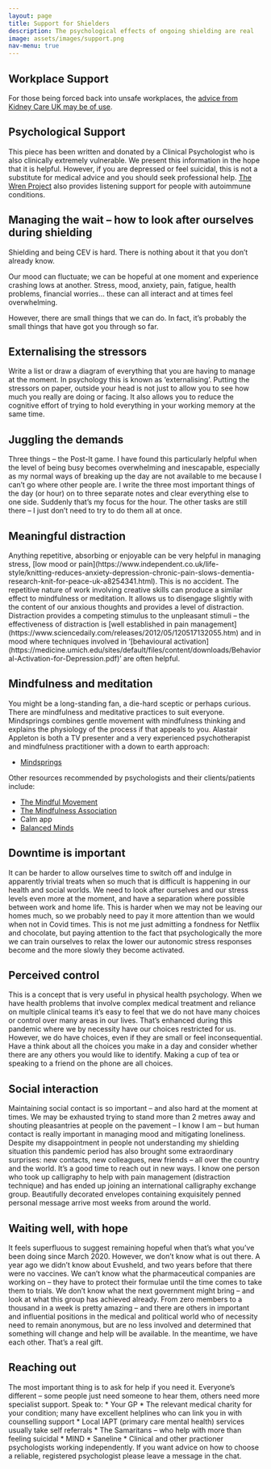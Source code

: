 ```yaml
---
layout: page
title: Support for Shielders
description: The psychological effects of ongoing shielding are real
image: assets/images/support.png
nav-menu: true
---
```

<h2>Workplace Support</h2>

For those being forced back into unsafe workplaces, the [advice from Kidney Care UK may be of use](https://www.kidneycareuk.org/news-and-campaigns/news/safeatwork-coalition-downloadable-letter/).

<h2>Psychological Support</h2>

This piece has been written and donated by a Clinical Psychologist who is also clinically extremely vulnerable. We present this information in the hope that it is helpful. However, if you are depressed or feel suicidal, this is not a substitute for medical advice and you should seek professional help. [The Wren Project](https://www.wrenproject.org/) also provides listening support for people with autoimmune conditions.

<h2>Managing the wait – how to look after ourselves during shielding</h2>
Shielding and being CEV is hard. There is nothing about it that you don’t already know. 

Our mood can fluctuate; we can be hopeful at one moment and experience crashing lows at another. Stress, mood, anxiety, pain, fatigue, health problems, financial worries… these can all interact and at times feel overwhelming. 

However, there are small things that we can do. In fact, it’s probably the small things that have got you through so far.

<h2>Externalising the stressors</h2>
Write a list or draw a diagram of everything that you are having to manage at the moment. In psychology this is known as ‘externalising’. Putting the stressors on paper, outside your head is not just to allow you to see how much you really are doing or facing. It also allows you to reduce the cognitive effort of trying to hold everything in your working memory at the same time.

<h2>Juggling the demands</h2>
Three things – the Post-It game. I have found this particularly helpful when the level of being busy becomes overwhelming and inescapable, especially as my normal ways of breaking up the day are not available to me because I can’t go where other people are. I write the three most important things of the day (or hour) on to three separate notes and clear everything else to one side. Suddenly that’s my focus for the hour. The other tasks are still there – I just don’t need to try to do them all at once.

<h2>Meaningful distraction</h2>
Anything repetitive, absorbing or enjoyable can be very helpful in managing stress, [low mood or pain](https://www.independent.co.uk/life-style/knitting-reduces-anxiety-depression-chronic-pain-slows-dementia-research-knit-for-peace-uk-a8254341.html). This is no accident. The repetitive nature of work involving creative skills can produce a similar effect to mindfulness or meditation. It allows us to disengage slightly with the content of our anxious thoughts and provides a level of distraction. Distraction provides a competing stimulus to the unpleasant stimuli – the effectiveness of distraction is [well established in pain management](https://www.sciencedaily.com/releases/2012/05/120517132055.htm) and in mood where techniques involved in ‘[behavioural activation](https://medicine.umich.edu/sites/default/files/content/downloads/Behavioral-Activation-for-Depression.pdf)’ are often helpful. 

<h2>Mindfulness and meditation</h2>
You might be a long-standing fan, a die-hard sceptic or perhaps curious. There are mindfulness and meditative practices to suit everyone. Mindsprings combines gentle movement with mindfulness thinking and explains the physiology of the process if that appeals to you. Alastair Appleton is both a TV presenter and a very experienced psychotherapist and mindfulness practitioner with a down to earth approach: 

* [Mindsprings](https://www.mind-springs.org/)
 
Other resources recommended by psychologists and their clients/patients include:
* [The Mindful Movement](https://themindfulmovement.com/)
* [The Mindfulness Association](https://www.mindfulnessassociation.net/free-daily-online-mindfulness-meditation/)
* Calm app
* [Balanced Minds](https://balancedminds.com/compassion-focused-therapy-audio/?fbclid=IwAR2L5Dqsfx0AY1cE9IStllAOgaM17wacyNeHfca1RNUfTY5Kns2niV7uGBE)

<h2>Downtime is important</h2>
It can be harder to allow ourselves time to switch off and indulge in apparently trivial treats when so much that is difficult is happening in our health and social worlds. We need to look after ourselves and our stress levels even more at the moment, and have a separation where possible between work and home life. This is harder when we may not be leaving our homes much, so we probably need to pay it more attention than we would when not in Covid times. This is not me just admitting a fondness for Netflix and chocolate, but paying attention to the fact that psychologically the more we can train ourselves to relax the lower our autonomic stress responses become and the more slowly they become activated. 

<h2>Perceived control</h2>
This is a concept that is very useful in physical health psychology. When we have health problems that involve complex medical treatment and reliance on multiple clinical teams it’s easy to feel that we do not have many choices or control over many areas in our lives. That’s enhanced during this pandemic where we by necessity have our choices restricted for us. However, we do have choices, even if they are small or feel inconsequential. Have a think about all the choices you make in a day and consider whether there are any others you would like to identify. Making a cup of tea or speaking to a friend on the phone are all choices. 

<h2>Social interaction</h2>
Maintaining social contact is so important – and also hard at the moment at times. We may be exhausted trying to stand more than 2 metres away and shouting pleasantries at people on the pavement – I know I am – but human contact is really important in managing mood and mitigating loneliness. Despite my disappointment in people not understanding my shielding situation this pandemic period has also brought some extraordinary surprises: new contacts, new colleagues, new friends – all over the country and the world. It’s a good time to reach out in new ways. I know one person who took up calligraphy to help with pain management (distraction technique) and has ended up joining an international calligraphy exchange group. Beautifully decorated envelopes containing exquisitely penned personal message arrive most weeks from around the world. 

<h2>Waiting well, with hope</h2>
It feels superfluous to suggest remaining hopeful when that’s what you’ve been doing since March 2020. However, we don’t know what is out there. A year ago we didn’t know about Evusheld, and two years before that there were no vaccines. We can’t know what the pharmaceutical companies are working on – they have to protect their formulae until the time comes to take them to trials. We don’t know what the next government might bring – and look at what this group has achieved already. From zero members to a thousand in a week is pretty amazing – and there are others in important and influential positions in the medical and political world who of necessity need to remain anonymous, but are no less involved and determined that something will change and help will be available. In the meantime, we have each other. That’s a real gift. 

<h2>Reaching out</h2>
The most important thing is to ask for help if you need it. Everyone’s different – some people just need someone to hear them, others need more specialist support. Speak to: 
* Your GP 
* The relevant medical charity for your condition; many have excellent helplines who can link you in with counselling support 
* Local IAPT (primary care mental health) services usually take self referrals 
* The Samaritans – who help with more than feeling suicidal 
* MIND 
* Saneline 
* Clinical and other practioner psychologists working independently. If you want advice on how to choose a reliable, registered psychologist please leave a message in the chat. 